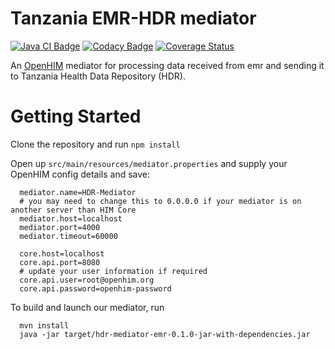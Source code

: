 # Tanzania EMR-HDR mediator
[![Java CI Badge](https://github.com/SoftmedTanzania/hdr-mediator-emr/workflows/Java%20CI%20with%20Maven/badge.svg)](https://github.com/SoftmedTanzania/hdr-mediator-emr/actions?query=workflow%3A%22Java+CI+with+Maven%22)
[![Codacy Badge](https://api.codacy.com/project/badge/Grade/3436b5e072f14939b0407cad4baa743d)](https://app.codacy.com/gh/SoftmedTanzania/hdr-mediator-emr?utm_source=github.com&utm_medium=referral&utm_content=SoftmedTanzania/hdr-mediator-emr&utm_campaign=Badge_Grade)
[![Coverage Status](https://coveralls.io/repos/github/SoftmedTanzania/hdr-mediator-emr/badge.svg?branch=development)](https://coveralls.io/github/SoftmedTanzania/hdr-mediator-emr?branch=development)

An [OpenHIM](http://openhim.org/) mediator for processing data received from emr and sending it to Tanzania Health Data Repository (HDR).

# Getting Started
Clone the repository and run `npm install`

Open up `src/main/resources/mediator.properties` and supply your OpenHIM config details and save:

```
  mediator.name=HDR-Mediator
  # you may need to change this to 0.0.0.0 if your mediator is on another server than HIM Core
  mediator.host=localhost
  mediator.port=4000
  mediator.timeout=60000

  core.host=localhost
  core.api.port=8080
  # update your user information if required
  core.api.user=root@openhim.org
  core.api.password=openhim-password
```

To build and launch our mediator, run

```
  mvn install
  java -jar target/hdr-mediator-emr-0.1.0-jar-with-dependencies.jar
```

